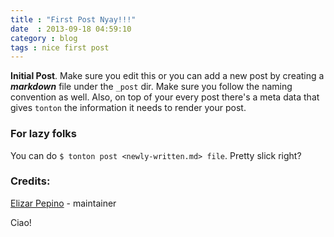 ```yaml
---
title : "First Post Nyay!!!"
date  : 2013-09-18 04:59:10
category : blog
tags : nice first post
---
```


**Initial Post**. Make sure you edit this or you can add a new post by
creating a ***markdown*** file under the `_post` dir. Make sure you follow the
naming convention as well. Also, on top of your every post there's a
meta data that gives `tonton` the information it needs to render your
post.

### For lazy folks

You can do `$ tonton post <newly-written.md> file`. Pretty slick right?

### Credits:

[Elizar Pepino](http://elizarpepino.com) - maintainer

Ciao!

